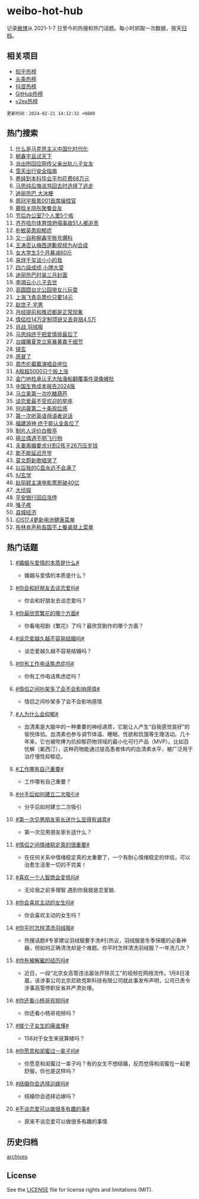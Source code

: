 # weibo-hot-hub

记录[微博](https://www.weibo.com)从 2021-1-7 日至今的热搜和热门话题。每小时抓取一次数据，按天[归档](archives)。

## 相关项目

- [知乎热榜](https://github.com/lonnyzhang423/zhihu-hot-hub)
- [头条热榜](https://github.com/lonnyzhang423/toutiao-hot-hub)
- [抖音热榜](https://github.com/lonnyzhang423/douyin-hot-hub)
- [GitHub热榜](https://github.com/lonnyzhang423/github-hot-hub)
- [v2ex热榜](https://github.com/lonnyzhang423/v2ex-hot-hub)


`更新时间：2024-02-21 14:12:32 +0800`

## 热门搜索

1. [什么是马克思主义中国化时代化](https://m.weibo.cn/search?containerid=100103type%3D1%26t%3D10%26q%3D%23%E4%BB%80%E4%B9%88%E6%98%AF%E9%A9%AC%E5%85%8B%E6%80%9D%E4%B8%BB%E4%B9%89%E4%B8%AD%E5%9B%BD%E5%8C%96%E6%97%B6%E4%BB%A3%E5%8C%96%23&stream_entry_id=51&isnewpage=1&extparam=seat%3D1%26pos%3D0%26dgr%3D0%26filter_type%3Drealtimehot%26c_type%3D51%26stream_entry_id%3D51%26cate%3D10103%26q%3D%2523%25E4%25BB%2580%25E4%25B9%2588%25E6%2598%25AF%25E9%25A9%25AC%25E5%2585%258B%25E6%2580%259D%25E4%25B8%25BB%25E4%25B9%2589%25E4%25B8%25AD%25E5%259B%25BD%25E5%258C%2596%25E6%2597%25B6%25E4%25BB%25A3%25E5%258C%2596%2523%26display_time%3D1708495951%26pre_seqid%3D170849595105600378181)
1. [柳鑫宇且试天下](https://m.weibo.cn/search?containerid=100103type%3D1%26t%3D10%26q%3D%E6%9F%B3%E9%91%AB%E5%AE%87%E4%B8%94%E8%AF%95%E5%A4%A9%E4%B8%8B&stream_entry_id=31&isnewpage=1&extparam=seat%3D1%26band_rank%3D1%26filter_type%3Drealtimehot%26c_type%3D31%26realpos%3D1%26cate%3D5001%26lcate%3D5001%26flag%3D1%26dgr%3D0%26q%3D%25E6%259F%25B3%25E9%2591%25AB%25E5%25AE%2587%25E4%25B8%2594%25E8%25AF%2595%25E5%25A4%25A9%25E4%25B8%258B%26stream_entry_id%3D31%26pos%3D0%26display_time%3D1708495951%26pre_seqid%3D170849595105600378181)
1. [派出所回应网传父亲出轨儿子女友](https://m.weibo.cn/search?containerid=100103type%3D1%26t%3D10%26q%3D%23%E6%B4%BE%E5%87%BA%E6%89%80%E5%9B%9E%E5%BA%94%E7%BD%91%E4%BC%A0%E7%88%B6%E4%BA%B2%E5%87%BA%E8%BD%A8%E5%84%BF%E5%AD%90%E5%A5%B3%E5%8F%8B%23&stream_entry_id=31&isnewpage=1&extparam=seat%3D1%26band_rank%3D2%26filter_type%3Drealtimehot%26c_type%3D31%26realpos%3D2%26cate%3D5001%26lcate%3D5001%26flag%3D1%26dgr%3D0%26q%3D%2523%25E6%25B4%25BE%25E5%2587%25BA%25E6%2589%2580%25E5%259B%259E%25E5%25BA%2594%25E7%25BD%2591%25E4%25BC%25A0%25E7%2588%25B6%25E4%25BA%25B2%25E5%2587%25BA%25E8%25BD%25A8%25E5%2584%25BF%25E5%25AD%2590%25E5%25A5%25B3%25E5%258F%258B%2523%26stream_entry_id%3D31%26pos%3D1%26display_time%3D1708495951%26pre_seqid%3D170849595105600378181)
1. [雪天出行安全指南](https://m.weibo.cn/search?containerid=100103type%3D1%26t%3D10%26q%3D%23%E9%9B%AA%E5%A4%A9%E5%87%BA%E8%A1%8C%E5%AE%89%E5%85%A8%E6%8C%87%E5%8D%97%23&stream_entry_id=31&isnewpage=1&extparam=seat%3D1%26band_rank%3D3%26filter_type%3Drealtimehot%26c_type%3D31%26realpos%3D3%26cate%3D5001%26lcate%3D5001%26flag%3D0%26dgr%3D0%26q%3D%2523%25E9%259B%25AA%25E5%25A4%25A9%25E5%2587%25BA%25E8%25A1%258C%25E5%25AE%2589%25E5%2585%25A8%25E6%258C%2587%25E5%258D%2597%2523%26stream_entry_id%3D31%26pos%3D2%26display_time%3D1708495951%26pre_seqid%3D170849595105600378181)
1. [养娃到本科毕业平均花费68万元](https://m.weibo.cn/search?containerid=100103type%3D1%26t%3D10%26q%3D%23%E5%85%BB%E5%A8%83%E5%88%B0%E6%9C%AC%E7%A7%91%E6%AF%95%E4%B8%9A%E5%B9%B3%E5%9D%87%E8%8A%B1%E8%B4%B968%E4%B8%87%E5%85%83%23&stream_entry_id=31&isnewpage=1&extparam=seat%3D1%26band_rank%3D4%26filter_type%3Drealtimehot%26c_type%3D31%26realpos%3D4%26cate%3D5001%26lcate%3D5001%26flag%3D1%26dgr%3D0%26q%3D%2523%25E5%2585%25BB%25E5%25A8%2583%25E5%2588%25B0%25E6%259C%25AC%25E7%25A7%2591%25E6%25AF%2595%25E4%25B8%259A%25E5%25B9%25B3%25E5%259D%2587%25E8%258A%25B1%25E8%25B4%25B968%25E4%25B8%2587%25E5%2585%2583%2523%26stream_entry_id%3D31%26pos%3D3%26display_time%3D1708495951%26pre_seqid%3D170849595105600378181)
1. [马思纯后悔该骂回去时选择了逃走](https://m.weibo.cn/search?containerid=100103type%3D1%26t%3D10%26q%3D%23%E9%A9%AC%E6%80%9D%E7%BA%AF%E5%90%8E%E6%82%94%E8%AF%A5%E9%AA%82%E5%9B%9E%E5%8E%BB%E6%97%B6%E9%80%89%E6%8B%A9%E4%BA%86%E9%80%83%E8%B5%B0%23&stream_entry_id=31&isnewpage=1&extparam=seat%3D1%26band_rank%3D5%26filter_type%3Drealtimehot%26c_type%3D31%26realpos%3D5%26cate%3D5001%26lcate%3D5001%26flag%3D2%26dgr%3D0%26q%3D%2523%25E9%25A9%25AC%25E6%2580%259D%25E7%25BA%25AF%25E5%2590%258E%25E6%2582%2594%25E8%25AF%25A5%25E9%25AA%2582%25E5%259B%259E%25E5%258E%25BB%25E6%2597%25B6%25E9%2580%2589%25E6%258B%25A9%25E4%25BA%2586%25E9%2580%2583%25E8%25B5%25B0%2523%26stream_entry_id%3D31%26pos%3D4%26display_time%3D1708495951%26pre_seqid%3D170849595105600378181)
1. [迪丽热巴 大冰梗](https://m.weibo.cn/search?containerid=100103type%3D1%26t%3D10%26q%3D%E8%BF%AA%E4%B8%BD%E7%83%AD%E5%B7%B4+%E5%A4%A7%E5%86%B0%E6%A2%97&stream_entry_id=31&isnewpage=1&extparam=seat%3D1%26band_rank%3D6%26filter_type%3Drealtimehot%26c_type%3D31%26realpos%3D6%26cate%3D5001%26lcate%3D5001%26flag%3D2%26dgr%3D0%26q%3D%25E8%25BF%25AA%25E4%25B8%25BD%25E7%2583%25AD%25E5%25B7%25B4%2520%25E5%25A4%25A7%25E5%2586%25B0%25E6%25A2%2597%26stream_entry_id%3D31%26pos%3D5%26display_time%3D1708495951%26pre_seqid%3D170849595105600378181)
1. [周冠宇极氪001首席操控官](https://m.weibo.cn/search?containerid=100103type%3D1%26t%3D10%26q%3D%23%E5%91%A8%E5%86%A0%E5%AE%87%E6%9E%81%E6%B0%AA001%E9%A6%96%E5%B8%AD%E6%93%8D%E6%8E%A7%E5%AE%98%23&stream_entry_id=31&isnewpage=1&extparam=seat%3D1%26band_rank%3D7%26lcate%3D5001%26filter_type%3Drealtimehot%26cate%3D5001%26q%3D%2523%25E5%2591%25A8%25E5%2586%25A0%25E5%25AE%2587%25E6%259E%2581%25E6%25B0%25AA001%25E9%25A6%2596%25E5%25B8%25AD%25E6%2593%258D%25E6%258E%25A7%25E5%25AE%2598%2523%26dgr%3D0%26pos%3D6%26adid%3D223679%26topic_ad%3D1%26stream_entry_id%3D31%26is_ad_pos%3D1%26c_type%3D31%26display_time%3D1708495951%26pre_seqid%3D170849595105600378181)
1. [鹿晗关晓彤聚餐会友](https://m.weibo.cn/search?containerid=100103type%3D1%26t%3D10%26q%3D%23%E9%B9%BF%E6%99%97%E5%85%B3%E6%99%93%E5%BD%A4%E8%81%9A%E9%A4%90%E4%BC%9A%E5%8F%8B%23&stream_entry_id=31&isnewpage=1&extparam=seat%3D1%26band_rank%3D7%26filter_type%3Drealtimehot%26c_type%3D31%26realpos%3D7%26cate%3D5001%26lcate%3D5001%26flag%3D2%26dgr%3D0%26q%3D%2523%25E9%25B9%25BF%25E6%2599%2597%25E5%2585%25B3%25E6%2599%2593%25E5%25BD%25A4%25E8%2581%259A%25E9%25A4%2590%25E4%25BC%259A%25E5%258F%258B%2523%26stream_entry_id%3D31%26pos%3D7%26display_time%3D1708495951%26pre_seqid%3D170849595105600378181)
1. [节后办公室7个人里5个咳](https://m.weibo.cn/search?containerid=100103type%3D1%26t%3D10%26q%3D%23%E8%8A%82%E5%90%8E%E5%8A%9E%E5%85%AC%E5%AE%A47%E4%B8%AA%E4%BA%BA%E9%87%8C5%E4%B8%AA%E5%92%B3%23&stream_entry_id=31&isnewpage=1&extparam=seat%3D1%26band_rank%3D8%26filter_type%3Drealtimehot%26c_type%3D31%26realpos%3D8%26cate%3D5001%26lcate%3D5001%26flag%3D1%26dgr%3D0%26q%3D%2523%25E8%258A%2582%25E5%2590%258E%25E5%258A%259E%25E5%2585%25AC%25E5%25AE%25A47%25E4%25B8%25AA%25E4%25BA%25BA%25E9%2587%258C5%25E4%25B8%25AA%25E5%2592%25B3%2523%26stream_entry_id%3D31%26pos%3D8%26display_time%3D1708495951%26pre_seqid%3D170849595105600378181)
1. [齐齐哈尔体育馆坍塌事故51人被追责](https://m.weibo.cn/search?containerid=100103type%3D1%26t%3D10%26q%3D%23%E9%BD%90%E9%BD%90%E5%93%88%E5%B0%94%E4%BD%93%E8%82%B2%E9%A6%86%E5%9D%8D%E5%A1%8C%E4%BA%8B%E6%95%8551%E4%BA%BA%E8%A2%AB%E8%BF%BD%E8%B4%A3%23&stream_entry_id=31&isnewpage=1&extparam=seat%3D1%26band_rank%3D9%26filter_type%3Drealtimehot%26c_type%3D31%26realpos%3D9%26cate%3D5001%26lcate%3D5001%26flag%3D1%26dgr%3D0%26q%3D%2523%25E9%25BD%2590%25E9%25BD%2590%25E5%2593%2588%25E5%25B0%2594%25E4%25BD%2593%25E8%2582%25B2%25E9%25A6%2586%25E5%259D%258D%25E5%25A1%258C%25E4%25BA%258B%25E6%2595%258551%25E4%25BA%25BA%25E8%25A2%25AB%25E8%25BF%25BD%25E8%25B4%25A3%2523%26stream_entry_id%3D31%26pos%3D9%26display_time%3D1708495951%26pre_seqid%3D170849595105600378181)
1. [朴敏英患抑郁症](https://m.weibo.cn/search?containerid=100103type%3D1%26t%3D10%26q%3D%23%E6%9C%B4%E6%95%8F%E8%8B%B1%E6%82%A3%E6%8A%91%E9%83%81%E7%97%87%23&stream_entry_id=31&isnewpage=1&extparam=seat%3D1%26band_rank%3D10%26filter_type%3Drealtimehot%26c_type%3D31%26realpos%3D10%26cate%3D5001%26lcate%3D5001%26flag%3D2%26dgr%3D0%26q%3D%2523%25E6%259C%25B4%25E6%2595%258F%25E8%258B%25B1%25E6%2582%25A3%25E6%258A%2591%25E9%2583%2581%25E7%2597%2587%2523%26stream_entry_id%3D31%26pos%3D10%26display_time%3D1708495951%26pre_seqid%3D170849595105600378181)
1. [又一自称柳鑫宇账号爆料](https://m.weibo.cn/search?containerid=100103type%3D1%26t%3D10%26q%3D%E5%8F%88%E4%B8%80%E8%87%AA%E7%A7%B0%E6%9F%B3%E9%91%AB%E5%AE%87%E8%B4%A6%E5%8F%B7%E7%88%86%E6%96%99&stream_entry_id=31&isnewpage=1&extparam=seat%3D1%26band_rank%3D11%26filter_type%3Drealtimehot%26c_type%3D31%26realpos%3D11%26cate%3D5001%26lcate%3D5001%26flag%3D0%26dgr%3D0%26q%3D%25E5%258F%2588%25E4%25B8%2580%25E8%2587%25AA%25E7%25A7%25B0%25E6%259F%25B3%25E9%2591%25AB%25E5%25AE%2587%25E8%25B4%25A6%25E5%258F%25B7%25E7%2588%2586%25E6%2596%2599%26stream_entry_id%3D31%26pos%3D11%26display_time%3D1708495951%26pre_seqid%3D170849595105600378181)
1. [王涛否认梅西道歉视频为AI合成](https://m.weibo.cn/search?containerid=100103type%3D1%26t%3D10%26q%3D%23%E7%8E%8B%E6%B6%9B%E5%90%A6%E8%AE%A4%E6%A2%85%E8%A5%BF%E9%81%93%E6%AD%89%E8%A7%86%E9%A2%91%E4%B8%BAAI%E5%90%88%E6%88%90%23&stream_entry_id=31&isnewpage=1&extparam=seat%3D1%26band_rank%3D12%26filter_type%3Drealtimehot%26c_type%3D31%26realpos%3D12%26cate%3D5001%26lcate%3D5001%26flag%3D1%26dgr%3D0%26q%3D%2523%25E7%258E%258B%25E6%25B6%259B%25E5%2590%25A6%25E8%25AE%25A4%25E6%25A2%2585%25E8%25A5%25BF%25E9%2581%2593%25E6%25AD%2589%25E8%25A7%2586%25E9%25A2%2591%25E4%25B8%25BAAI%25E5%2590%2588%25E6%2588%2590%2523%26stream_entry_id%3D31%26pos%3D12%26display_time%3D1708495951%26pre_seqid%3D170849595105600378181)
1. [女大学生3个月暴减60斤](https://m.weibo.cn/search?containerid=100103type%3D1%26t%3D10%26q%3D%23%E5%A5%B3%E5%A4%A7%E5%AD%A6%E7%94%9F3%E4%B8%AA%E6%9C%88%E6%9A%B4%E5%87%8F60%E6%96%A4%23&stream_entry_id=31&isnewpage=1&extparam=seat%3D1%26band_rank%3D13%26filter_type%3Drealtimehot%26c_type%3D31%26realpos%3D13%26cate%3D5001%26lcate%3D5001%26flag%3D0%26dgr%3D0%26q%3D%2523%25E5%25A5%25B3%25E5%25A4%25A7%25E5%25AD%25A6%25E7%2594%259F3%25E4%25B8%25AA%25E6%259C%2588%25E6%259A%25B4%25E5%2587%258F60%25E6%2596%25A4%2523%26stream_entry_id%3D31%26pos%3D13%26display_time%3D1708495951%26pre_seqid%3D170849595105600378181)
1. [易烊千玺谈小小的我](https://m.weibo.cn/search?containerid=100103type%3D1%26t%3D10%26q%3D%23%E6%98%93%E7%83%8A%E5%8D%83%E7%8E%BA%E8%B0%88%E5%B0%8F%E5%B0%8F%E7%9A%84%E6%88%91%23&stream_entry_id=31&isnewpage=1&extparam=seat%3D1%26band_rank%3D14%26filter_type%3Drealtimehot%26c_type%3D31%26realpos%3D14%26cate%3D5001%26lcate%3D5001%26flag%3D1%26dgr%3D0%26q%3D%2523%25E6%2598%2593%25E7%2583%258A%25E5%258D%2583%25E7%258E%25BA%25E8%25B0%2588%25E5%25B0%258F%25E5%25B0%258F%25E7%259A%2584%25E6%2588%2591%2523%26stream_entry_id%3D31%26pos%3D14%26display_time%3D1708495951%26pre_seqid%3D170849595105600378181)
1. [四六级成绩 小牌大耍](https://m.weibo.cn/search?containerid=100103type%3D1%26t%3D10%26q%3D%E5%9B%9B%E5%85%AD%E7%BA%A7%E6%88%90%E7%BB%A9+%E5%B0%8F%E7%89%8C%E5%A4%A7%E8%80%8D&stream_entry_id=31&isnewpage=1&extparam=seat%3D1%26band_rank%3D15%26filter_type%3Drealtimehot%26c_type%3D31%26realpos%3D15%26cate%3D5001%26lcate%3D5001%26flag%3D0%26dgr%3D0%26q%3D%25E5%259B%259B%25E5%2585%25AD%25E7%25BA%25A7%25E6%2588%2590%25E7%25BB%25A9%2520%25E5%25B0%258F%25E7%2589%258C%25E5%25A4%25A7%25E8%2580%258D%26stream_entry_id%3D31%26pos%3D15%26display_time%3D1708495951%26pre_seqid%3D170849595105600378181)
1. [迪丽热巴时装三月封面](https://m.weibo.cn/search?containerid=100103type%3D1%26t%3D10%26q%3D%23%E8%BF%AA%E4%B8%BD%E7%83%AD%E5%B7%B4%E6%97%B6%E8%A3%85%E4%B8%89%E6%9C%88%E5%B0%81%E9%9D%A2%23&stream_entry_id=31&isnewpage=1&extparam=seat%3D1%26band_rank%3D16%26filter_type%3Drealtimehot%26c_type%3D31%26realpos%3D16%26cate%3D5001%26lcate%3D5001%26flag%3D1%26dgr%3D0%26q%3D%2523%25E8%25BF%25AA%25E4%25B8%25BD%25E7%2583%25AD%25E5%25B7%25B4%25E6%2597%25B6%25E8%25A3%2585%25E4%25B8%2589%25E6%259C%2588%25E5%25B0%2581%25E9%259D%25A2%2523%26stream_entry_id%3D31%26pos%3D16%26display_time%3D1708495951%26pre_seqid%3D170849595105600378181)
1. [李翊云小儿子去世](https://m.weibo.cn/search?containerid=100103type%3D1%26t%3D10%26q%3D%23%E6%9D%8E%E7%BF%8A%E4%BA%91%E5%B0%8F%E5%84%BF%E5%AD%90%E5%8E%BB%E4%B8%96%23&stream_entry_id=31&isnewpage=1&extparam=seat%3D1%26band_rank%3D17%26filter_type%3Drealtimehot%26c_type%3D31%26realpos%3D17%26cate%3D5001%26lcate%3D5001%26flag%3D0%26dgr%3D0%26q%3D%2523%25E6%259D%258E%25E7%25BF%258A%25E4%25BA%2591%25E5%25B0%258F%25E5%2584%25BF%25E5%25AD%2590%25E5%258E%25BB%25E4%25B8%2596%2523%26stream_entry_id%3D31%26pos%3D17%26display_time%3D1708495951%26pre_seqid%3D170849595105600378181)
1. [高圆圆台北公园带女儿玩耍](https://m.weibo.cn/search?containerid=100103type%3D1%26t%3D10%26q%3D%23%E9%AB%98%E5%9C%86%E5%9C%86%E5%8F%B0%E5%8C%97%E5%85%AC%E5%9B%AD%E5%B8%A6%E5%A5%B3%E5%84%BF%E7%8E%A9%E8%80%8D%23&stream_entry_id=31&isnewpage=1&extparam=seat%3D1%26band_rank%3D18%26filter_type%3Drealtimehot%26c_type%3D31%26realpos%3D18%26cate%3D5001%26lcate%3D5001%26flag%3D1%26dgr%3D0%26q%3D%2523%25E9%25AB%2598%25E5%259C%2586%25E5%259C%2586%25E5%258F%25B0%25E5%258C%2597%25E5%2585%25AC%25E5%259B%25AD%25E5%25B8%25A6%25E5%25A5%25B3%25E5%2584%25BF%25E7%258E%25A9%25E8%2580%258D%2523%26stream_entry_id%3D31%26pos%3D18%26display_time%3D1708495951%26pre_seqid%3D170849595105600378181)
1. [上海飞青岛票价只要14元](https://m.weibo.cn/search?containerid=100103type%3D1%26t%3D10%26q%3D%23%E4%B8%8A%E6%B5%B7%E9%A3%9E%E9%9D%92%E5%B2%9B%E7%A5%A8%E4%BB%B7%E5%8F%AA%E8%A6%8114%E5%85%83%23&stream_entry_id=31&isnewpage=1&extparam=seat%3D1%26band_rank%3D19%26filter_type%3Drealtimehot%26c_type%3D31%26realpos%3D19%26cate%3D5001%26lcate%3D5001%26flag%3D0%26dgr%3D0%26q%3D%2523%25E4%25B8%258A%25E6%25B5%25B7%25E9%25A3%259E%25E9%259D%2592%25E5%25B2%259B%25E7%25A5%25A8%25E4%25BB%25B7%25E5%258F%25AA%25E8%25A6%258114%25E5%2585%2583%2523%26stream_entry_id%3D31%26pos%3D19%26display_time%3D1708495951%26pre_seqid%3D170849595105600378181)
1. [赵世子 宅男](https://m.weibo.cn/search?containerid=100103type%3D1%26t%3D10%26q%3D%E8%B5%B5%E4%B8%96%E5%AD%90+%E5%AE%85%E7%94%B7&stream_entry_id=31&isnewpage=1&extparam=seat%3D1%26band_rank%3D20%26filter_type%3Drealtimehot%26c_type%3D31%26realpos%3D20%26cate%3D5001%26lcate%3D5001%26flag%3D0%26dgr%3D0%26q%3D%25E8%25B5%25B5%25E4%25B8%2596%25E5%25AD%2590%2520%25E5%25AE%2585%25E7%2594%25B7%26stream_entry_id%3D31%26pos%3D20%26display_time%3D1708495951%26pre_seqid%3D170849595105600378181)
1. [月经提前和推迟都是正常现象](https://m.weibo.cn/search?containerid=100103type%3D1%26t%3D10%26q%3D%23%E6%9C%88%E7%BB%8F%E6%8F%90%E5%89%8D%E5%92%8C%E6%8E%A8%E8%BF%9F%E9%83%BD%E6%98%AF%E6%AD%A3%E5%B8%B8%E7%8E%B0%E8%B1%A1%23&stream_entry_id=31&isnewpage=1&extparam=seat%3D1%26band_rank%3D21%26filter_type%3Drealtimehot%26c_type%3D31%26realpos%3D21%26cate%3D5001%26lcate%3D5001%26flag%3D2%26dgr%3D0%26q%3D%2523%25E6%259C%2588%25E7%25BB%258F%25E6%258F%2590%25E5%2589%258D%25E5%2592%258C%25E6%258E%25A8%25E8%25BF%259F%25E9%2583%25BD%25E6%2598%25AF%25E6%25AD%25A3%25E5%25B8%25B8%25E7%258E%25B0%25E8%25B1%25A1%2523%26stream_entry_id%3D31%26pos%3D21%26display_time%3D1708495951%26pre_seqid%3D170849595105600378181)
1. [情侣捡14万定制项链又丢弃赔4.5万](https://m.weibo.cn/search?containerid=100103type%3D1%26t%3D10%26q%3D%23%E6%83%85%E4%BE%A3%E6%8D%A114%E4%B8%87%E5%AE%9A%E5%88%B6%E9%A1%B9%E9%93%BE%E5%8F%88%E4%B8%A2%E5%BC%83%E8%B5%944.5%E4%B8%87%23&stream_entry_id=31&isnewpage=1&extparam=seat%3D1%26band_rank%3D22%26filter_type%3Drealtimehot%26c_type%3D31%26realpos%3D22%26cate%3D5001%26lcate%3D5001%26flag%3D1%26dgr%3D0%26q%3D%2523%25E6%2583%2585%25E4%25BE%25A3%25E6%258D%25A114%25E4%25B8%2587%25E5%25AE%259A%25E5%2588%25B6%25E9%25A1%25B9%25E9%2593%25BE%25E5%258F%2588%25E4%25B8%25A2%25E5%25BC%2583%25E8%25B5%25944.5%25E4%25B8%2587%2523%26stream_entry_id%3D31%26pos%3D22%26display_time%3D1708495951%26pre_seqid%3D170849595105600378181)
1. [肖战 羽绒服](https://m.weibo.cn/search?containerid=100103type%3D1%26t%3D10%26q%3D%E8%82%96%E6%88%98+%E7%BE%BD%E7%BB%92%E6%9C%8D&stream_entry_id=31&isnewpage=1&extparam=seat%3D1%26band_rank%3D23%26filter_type%3Drealtimehot%26c_type%3D31%26realpos%3D23%26cate%3D5001%26lcate%3D5001%26flag%3D2%26dgr%3D0%26q%3D%25E8%2582%2596%25E6%2588%2598%2520%25E7%25BE%25BD%25E7%25BB%2592%25E6%259C%258D%26stream_entry_id%3D31%26pos%3D23%26display_time%3D1708495951%26pre_seqid%3D170849595105600378181)
1. [马思纯终于把爱情排最后了](https://m.weibo.cn/search?containerid=100103type%3D1%26t%3D10%26q%3D%23%E9%A9%AC%E6%80%9D%E7%BA%AF%E7%BB%88%E4%BA%8E%E6%8A%8A%E7%88%B1%E6%83%85%E6%8E%92%E6%9C%80%E5%90%8E%E4%BA%86%23&stream_entry_id=31&isnewpage=1&extparam=seat%3D1%26band_rank%3D24%26filter_type%3Drealtimehot%26c_type%3D31%26realpos%3D24%26cate%3D5001%26lcate%3D5001%26flag%3D1%26dgr%3D0%26q%3D%2523%25E9%25A9%25AC%25E6%2580%259D%25E7%25BA%25AF%25E7%25BB%2588%25E4%25BA%258E%25E6%258A%258A%25E7%2588%25B1%25E6%2583%2585%25E6%258E%2592%25E6%259C%2580%25E5%2590%258E%25E4%25BA%2586%2523%26stream_entry_id%3D31%26pos%3D24%26display_time%3D1708495951%26pre_seqid%3D170849595105600378181)
1. [台媒曝夏克立家暴黄嘉千细节](https://m.weibo.cn/search?containerid=100103type%3D1%26t%3D10%26q%3D%23%E5%8F%B0%E5%AA%92%E6%9B%9D%E5%A4%8F%E5%85%8B%E7%AB%8B%E5%AE%B6%E6%9A%B4%E9%BB%84%E5%98%89%E5%8D%83%E7%BB%86%E8%8A%82%23&stream_entry_id=31&isnewpage=1&extparam=seat%3D1%26band_rank%3D25%26filter_type%3Drealtimehot%26c_type%3D31%26realpos%3D25%26cate%3D5001%26lcate%3D5001%26flag%3D2%26dgr%3D0%26q%3D%2523%25E5%258F%25B0%25E5%25AA%2592%25E6%259B%259D%25E5%25A4%258F%25E5%2585%258B%25E7%25AB%258B%25E5%25AE%25B6%25E6%259A%25B4%25E9%25BB%2584%25E5%2598%2589%25E5%258D%2583%25E7%25BB%2586%25E8%258A%2582%2523%26stream_entry_id%3D31%26pos%3D25%26display_time%3D1708495951%26pre_seqid%3D170849595105600378181)
1. [镜玄](https://m.weibo.cn/search?containerid=100103type%3D1%26t%3D10%26q%3D%E9%95%9C%E7%8E%84&stream_entry_id=31&isnewpage=1&extparam=seat%3D1%26band_rank%3D26%26filter_type%3Drealtimehot%26c_type%3D31%26realpos%3D26%26cate%3D5001%26lcate%3D5001%26flag%3D1%26dgr%3D0%26q%3D%25E9%2595%259C%25E7%258E%2584%26stream_entry_id%3D31%26pos%3D26%26display_time%3D1708495951%26pre_seqid%3D170849595105600378181)
1. [感冒了](https://m.weibo.cn/search?containerid=100103type%3D1%26t%3D10%26q%3D%E6%84%9F%E5%86%92%E4%BA%86&stream_entry_id=31&isnewpage=1&extparam=seat%3D1%26band_rank%3D27%26filter_type%3Drealtimehot%26c_type%3D31%26realpos%3D27%26cate%3D5001%26lcate%3D5001%26flag%3D0%26dgr%3D0%26q%3D%25E6%2584%259F%25E5%2586%2592%25E4%25BA%2586%26stream_entry_id%3D31%26pos%3D27%26display_time%3D1708495951%26pre_seqid%3D170849595105600378181)
1. [周杰伦霉霉演唱会座位](https://m.weibo.cn/search?containerid=100103type%3D1%26t%3D10%26q%3D%E5%91%A8%E6%9D%B0%E4%BC%A6%E9%9C%89%E9%9C%89%E6%BC%94%E5%94%B1%E4%BC%9A%E5%BA%A7%E4%BD%8D&stream_entry_id=31&isnewpage=1&extparam=seat%3D1%26band_rank%3D28%26filter_type%3Drealtimehot%26c_type%3D31%26realpos%3D28%26cate%3D5001%26lcate%3D5001%26flag%3D0%26dgr%3D0%26q%3D%25E5%2591%25A8%25E6%259D%25B0%25E4%25BC%25A6%25E9%259C%2589%25E9%259C%2589%25E6%25BC%2594%25E5%2594%25B1%25E4%25BC%259A%25E5%25BA%25A7%25E4%25BD%258D%26stream_entry_id%3D31%26pos%3D28%26display_time%3D1708495951%26pre_seqid%3D170849595105600378181)
1. [A股超5000只个股上涨](https://m.weibo.cn/search?containerid=100103type%3D1%26t%3D10%26q%3D%23A%E8%82%A1%E8%B6%855000%E5%8F%AA%E4%B8%AA%E8%82%A1%E4%B8%8A%E6%B6%A8%23&stream_entry_id=31&isnewpage=1&extparam=seat%3D1%26band_rank%3D29%26filter_type%3Drealtimehot%26c_type%3D31%26realpos%3D29%26cate%3D5001%26lcate%3D5001%26flag%3D0%26dgr%3D0%26q%3D%2523A%25E8%2582%25A1%25E8%25B6%25855000%25E5%258F%25AA%25E4%25B8%25AA%25E8%2582%25A1%25E4%25B8%258A%25E6%25B6%25A8%2523%26stream_entry_id%3D31%26pos%3D29%26display_time%3D1708495951%26pre_seqid%3D170849595105600378181)
1. [金门地检承认无大陆渔船翻覆事件录像被批](https://m.weibo.cn/search?containerid=100103type%3D1%26t%3D10%26q%3D%23%E9%87%91%E9%97%A8%E5%9C%B0%E6%A3%80%E6%89%BF%E8%AE%A4%E6%97%A0%E5%A4%A7%E9%99%86%E6%B8%94%E8%88%B9%E7%BF%BB%E8%A6%86%E4%BA%8B%E4%BB%B6%E5%BD%95%E5%83%8F%E8%A2%AB%E6%89%B9%23&stream_entry_id=31&isnewpage=1&extparam=seat%3D1%26band_rank%3D30%26filter_type%3Drealtimehot%26c_type%3D31%26realpos%3D30%26cate%3D5001%26lcate%3D5001%26flag%3D1%26dgr%3D0%26q%3D%2523%25E9%2587%2591%25E9%2597%25A8%25E5%259C%25B0%25E6%25A3%2580%25E6%2589%25BF%25E8%25AE%25A4%25E6%2597%25A0%25E5%25A4%25A7%25E9%2599%2586%25E6%25B8%2594%25E8%2588%25B9%25E7%25BF%25BB%25E8%25A6%2586%25E4%25BA%258B%25E4%25BB%25B6%25E5%25BD%2595%25E5%2583%258F%25E8%25A2%25AB%25E6%2589%25B9%2523%26stream_entry_id%3D31%26pos%3D30%26display_time%3D1708495951%26pre_seqid%3D170849595105600378181)
1. [中国生育成本报告2024版](https://m.weibo.cn/search?containerid=100103type%3D1%26t%3D10%26q%3D%23%E4%B8%AD%E5%9B%BD%E7%94%9F%E8%82%B2%E6%88%90%E6%9C%AC%E6%8A%A5%E5%91%8A2024%E7%89%88%23&stream_entry_id=31&isnewpage=1&extparam=seat%3D1%26band_rank%3D31%26filter_type%3Drealtimehot%26c_type%3D31%26realpos%3D31%26cate%3D5001%26lcate%3D5001%26flag%3D0%26dgr%3D0%26q%3D%2523%25E4%25B8%25AD%25E5%259B%25BD%25E7%2594%259F%25E8%2582%25B2%25E6%2588%2590%25E6%259C%25AC%25E6%258A%25A5%25E5%2591%258A2024%25E7%2589%2588%2523%26stream_entry_id%3D31%26pos%3D31%26display_time%3D1708495951%26pre_seqid%3D170849595105600378181)
1. [马立奥第一次吃糖葫芦](https://m.weibo.cn/search?containerid=100103type%3D1%26t%3D10%26q%3D%23%E9%A9%AC%E7%AB%8B%E5%A5%A5%E7%AC%AC%E4%B8%80%E6%AC%A1%E5%90%83%E7%B3%96%E8%91%AB%E8%8A%A6%23&stream_entry_id=31&isnewpage=1&extparam=seat%3D1%26band_rank%3D32%26filter_type%3Drealtimehot%26c_type%3D31%26realpos%3D32%26cate%3D5001%26lcate%3D5001%26flag%3D1%26dgr%3D0%26q%3D%2523%25E9%25A9%25AC%25E7%25AB%258B%25E5%25A5%25A5%25E7%25AC%25AC%25E4%25B8%2580%25E6%25AC%25A1%25E5%2590%2583%25E7%25B3%2596%25E8%2591%25AB%25E8%258A%25A6%2523%26stream_entry_id%3D31%26pos%3D32%26display_time%3D1708495951%26pre_seqid%3D170849595105600378181)
1. [谈恋爱最不受欢迎的星座](https://m.weibo.cn/search?containerid=100103type%3D1%26t%3D10%26q%3D%E8%B0%88%E6%81%8B%E7%88%B1%E6%9C%80%E4%B8%8D%E5%8F%97%E6%AC%A2%E8%BF%8E%E7%9A%84%E6%98%9F%E5%BA%A7&stream_entry_id=31&isnewpage=1&extparam=seat%3D1%26band_rank%3D33%26filter_type%3Drealtimehot%26c_type%3D31%26realpos%3D33%26cate%3D5001%26lcate%3D5001%26flag%3D0%26dgr%3D0%26q%3D%25E8%25B0%2588%25E6%2581%258B%25E7%2588%25B1%25E6%259C%2580%25E4%25B8%258D%25E5%258F%2597%25E6%25AC%25A2%25E8%25BF%258E%25E7%259A%2584%25E6%2598%259F%25E5%25BA%25A7%26stream_entry_id%3D31%26pos%3D33%26display_time%3D1708495951%26pre_seqid%3D170849595105600378181)
1. [何运晨第二十条观后感](https://m.weibo.cn/search?containerid=100103type%3D1%26t%3D10%26q%3D%E4%BD%95%E8%BF%90%E6%99%A8%E7%AC%AC%E4%BA%8C%E5%8D%81%E6%9D%A1%E8%A7%82%E5%90%8E%E6%84%9F&stream_entry_id=31&isnewpage=1&extparam=seat%3D1%26band_rank%3D34%26filter_type%3Drealtimehot%26c_type%3D31%26realpos%3D34%26cate%3D5001%26lcate%3D5001%26flag%3D0%26dgr%3D0%26q%3D%25E4%25BD%2595%25E8%25BF%2590%25E6%2599%25A8%25E7%25AC%25AC%25E4%25BA%258C%25E5%258D%2581%25E6%259D%25A1%25E8%25A7%2582%25E5%2590%258E%25E6%2584%259F%26stream_entry_id%3D31%26pos%3D34%26display_time%3D1708495951%26pre_seqid%3D170849595105600378181)
1. [第一次听英语母语者说话](https://m.weibo.cn/search?containerid=100103type%3D1%26t%3D10%26q%3D%E7%AC%AC%E4%B8%80%E6%AC%A1%E5%90%AC%E8%8B%B1%E8%AF%AD%E6%AF%8D%E8%AF%AD%E8%80%85%E8%AF%B4%E8%AF%9D&stream_entry_id=31&isnewpage=1&extparam=seat%3D1%26band_rank%3D35%26filter_type%3Drealtimehot%26c_type%3D31%26realpos%3D35%26cate%3D5001%26lcate%3D5001%26flag%3D0%26dgr%3D0%26q%3D%25E7%25AC%25AC%25E4%25B8%2580%25E6%25AC%25A1%25E5%2590%25AC%25E8%258B%25B1%25E8%25AF%25AD%25E6%25AF%258D%25E8%25AF%25AD%25E8%2580%2585%25E8%25AF%25B4%25E8%25AF%259D%26stream_entry_id%3D31%26pos%3D35%26display_time%3D1708495951%26pre_seqid%3D170849595105600378181)
1. [福建游神 终于能认全各位了](https://m.weibo.cn/search?containerid=100103type%3D1%26t%3D10%26q%3D%E7%A6%8F%E5%BB%BA%E6%B8%B8%E7%A5%9E+%E7%BB%88%E4%BA%8E%E8%83%BD%E8%AE%A4%E5%85%A8%E5%90%84%E4%BD%8D%E4%BA%86&stream_entry_id=31&isnewpage=1&extparam=seat%3D1%26band_rank%3D36%26filter_type%3Drealtimehot%26c_type%3D31%26realpos%3D36%26cate%3D5001%26lcate%3D5001%26flag%3D1%26dgr%3D0%26q%3D%25E7%25A6%258F%25E5%25BB%25BA%25E6%25B8%25B8%25E7%25A5%259E%2520%25E7%25BB%2588%25E4%25BA%258E%25E8%2583%25BD%25E8%25AE%25A4%25E5%2585%25A8%25E5%2590%2584%25E4%25BD%258D%25E4%25BA%2586%26stream_entry_id%3D31%26pos%3D36%26display_time%3D1708495951%26pre_seqid%3D170849595105600378181)
1. [制片人评价白敬亭](https://m.weibo.cn/search?containerid=100103type%3D1%26t%3D10%26q%3D%23%E5%88%B6%E7%89%87%E4%BA%BA%E8%AF%84%E4%BB%B7%E7%99%BD%E6%95%AC%E4%BA%AD%23&stream_entry_id=31&isnewpage=1&extparam=seat%3D1%26band_rank%3D37%26filter_type%3Drealtimehot%26c_type%3D31%26realpos%3D37%26cate%3D5001%26lcate%3D5001%26flag%3D0%26dgr%3D0%26q%3D%2523%25E5%2588%25B6%25E7%2589%2587%25E4%25BA%25BA%25E8%25AF%2584%25E4%25BB%25B7%25E7%2599%25BD%25E6%2595%25AC%25E4%25BA%25AD%2523%26stream_entry_id%3D31%26pos%3D37%26display_time%3D1708495951%26pre_seqid%3D170849595105600378181)
1. [萌兰偶遇不明飞行物](https://m.weibo.cn/search?containerid=100103type%3D1%26t%3D10%26q%3D%23%E8%90%8C%E5%85%B0%E5%81%B6%E9%81%87%E4%B8%8D%E6%98%8E%E9%A3%9E%E8%A1%8C%E7%89%A9%23&stream_entry_id=31&isnewpage=1&extparam=seat%3D1%26band_rank%3D38%26filter_type%3Drealtimehot%26c_type%3D31%26realpos%3D38%26cate%3D5001%26lcate%3D5001%26flag%3D1%26dgr%3D0%26q%3D%2523%25E8%2590%258C%25E5%2585%25B0%25E5%2581%25B6%25E9%2581%2587%25E4%25B8%258D%25E6%2598%258E%25E9%25A3%259E%25E8%25A1%258C%25E7%2589%25A9%2523%26stream_entry_id%3D31%26pos%3D38%26display_time%3D1708495951%26pre_seqid%3D170849595105600378181)
1. [夫妻离婚要求分割2孩子26万压岁钱](https://m.weibo.cn/search?containerid=100103type%3D1%26t%3D10%26q%3D%23%E5%A4%AB%E5%A6%BB%E7%A6%BB%E5%A9%9A%E8%A6%81%E6%B1%82%E5%88%86%E5%89%B22%E5%AD%A9%E5%AD%9026%E4%B8%87%E5%8E%8B%E5%B2%81%E9%92%B1%23&stream_entry_id=31&isnewpage=1&extparam=seat%3D1%26band_rank%3D39%26filter_type%3Drealtimehot%26c_type%3D31%26realpos%3D39%26cate%3D5001%26lcate%3D5001%26flag%3D0%26dgr%3D0%26q%3D%2523%25E5%25A4%25AB%25E5%25A6%25BB%25E7%25A6%25BB%25E5%25A9%259A%25E8%25A6%2581%25E6%25B1%2582%25E5%2588%2586%25E5%2589%25B22%25E5%25AD%25A9%25E5%25AD%259026%25E4%25B8%2587%25E5%258E%258B%25E5%25B2%2581%25E9%2592%25B1%2523%26stream_entry_id%3D31%26pos%3D39%26display_time%3D1708495951%26pre_seqid%3D170849595105600378181)
1. [能不能延迟开学](https://m.weibo.cn/search?containerid=100103type%3D1%26t%3D10%26q%3D%E8%83%BD%E4%B8%8D%E8%83%BD%E5%BB%B6%E8%BF%9F%E5%BC%80%E5%AD%A6&stream_entry_id=31&isnewpage=1&extparam=seat%3D1%26band_rank%3D40%26filter_type%3Drealtimehot%26c_type%3D31%26realpos%3D40%26cate%3D5001%26lcate%3D5001%26flag%3D1%26dgr%3D0%26q%3D%25E8%2583%25BD%25E4%25B8%258D%25E8%2583%25BD%25E5%25BB%25B6%25E8%25BF%259F%25E5%25BC%2580%25E5%25AD%25A6%26stream_entry_id%3D31%26pos%3D40%26display_time%3D1708495951%26pre_seqid%3D170849595105600378181)
1. [莫文蔚新歌唱哭了](https://m.weibo.cn/search?containerid=100103type%3D1%26t%3D10%26q%3D%23%E8%8E%AB%E6%96%87%E8%94%9A%E6%96%B0%E6%AD%8C%E5%94%B1%E5%93%AD%E4%BA%86%23&stream_entry_id=31&isnewpage=1&extparam=seat%3D1%26band_rank%3D41%26filter_type%3Drealtimehot%26c_type%3D31%26realpos%3D41%26cate%3D5001%26lcate%3D5001%26flag%3D1%26dgr%3D0%26q%3D%2523%25E8%258E%25AB%25E6%2596%2587%25E8%2594%259A%25E6%2596%25B0%25E6%25AD%258C%25E5%2594%25B1%25E5%2593%25AD%25E4%25BA%2586%2523%26stream_entry_id%3D31%26pos%3D41%26display_time%3D1708495951%26pre_seqid%3D170849595105600378181)
1. [以后我的C盘永远不会满了](https://m.weibo.cn/search?containerid=100103type%3D1%26t%3D10%26q%3D%E4%BB%A5%E5%90%8E%E6%88%91%E7%9A%84C%E7%9B%98%E6%B0%B8%E8%BF%9C%E4%B8%8D%E4%BC%9A%E6%BB%A1%E4%BA%86&stream_entry_id=31&isnewpage=1&extparam=seat%3D1%26band_rank%3D42%26filter_type%3Drealtimehot%26c_type%3D31%26realpos%3D42%26cate%3D5001%26lcate%3D5001%26flag%3D0%26dgr%3D0%26q%3D%25E4%25BB%25A5%25E5%2590%258E%25E6%2588%2591%25E7%259A%2584C%25E7%259B%2598%25E6%25B0%25B8%25E8%25BF%259C%25E4%25B8%258D%25E4%25BC%259A%25E6%25BB%25A1%25E4%25BA%2586%26stream_entry_id%3D31%26pos%3D42%26display_time%3D1708495951%26pre_seqid%3D170849595105600378181)
1. [IU玄学](https://m.weibo.cn/search?containerid=100103type%3D1%26t%3D10%26q%3DIU%E7%8E%84%E5%AD%A6&stream_entry_id=31&isnewpage=1&extparam=seat%3D1%26band_rank%3D43%26filter_type%3Drealtimehot%26c_type%3D31%26realpos%3D43%26cate%3D5001%26lcate%3D5001%26flag%3D0%26dgr%3D0%26q%3DIU%25E7%258E%2584%25E5%25AD%25A6%26stream_entry_id%3D31%26pos%3D43%26display_time%3D1708495951%26pre_seqid%3D170849595105600378181)
1. [赵丽颖主演电影票房破40亿](https://m.weibo.cn/search?containerid=100103type%3D1%26t%3D10%26q%3D%23%E8%B5%B5%E4%B8%BD%E9%A2%96%E4%B8%BB%E6%BC%94%E7%94%B5%E5%BD%B1%E7%A5%A8%E6%88%BF%E7%A0%B440%E4%BA%BF%23&stream_entry_id=31&isnewpage=1&extparam=seat%3D1%26band_rank%3D44%26filter_type%3Drealtimehot%26c_type%3D31%26realpos%3D44%26cate%3D5001%26lcate%3D5001%26flag%3D1%26dgr%3D0%26q%3D%2523%25E8%25B5%25B5%25E4%25B8%25BD%25E9%25A2%2596%25E4%25B8%25BB%25E6%25BC%2594%25E7%2594%25B5%25E5%25BD%25B1%25E7%25A5%25A8%25E6%2588%25BF%25E7%25A0%25B440%25E4%25BA%25BF%2523%26stream_entry_id%3D31%26pos%3D44%26display_time%3D1708495951%26pre_seqid%3D170849595105600378181)
1. [大侦探](https://m.weibo.cn/search?containerid=100103type%3D1%26t%3D10%26q%3D%E5%A4%A7%E4%BE%A6%E6%8E%A2&stream_entry_id=31&isnewpage=1&extparam=seat%3D1%26band_rank%3D45%26filter_type%3Drealtimehot%26c_type%3D31%26realpos%3D45%26cate%3D5001%26lcate%3D5001%26flag%3D1%26dgr%3D0%26q%3D%25E5%25A4%25A7%25E4%25BE%25A6%25E6%258E%25A2%26stream_entry_id%3D31%26pos%3D45%26display_time%3D1708495951%26pre_seqid%3D170849595105600378181)
1. [平安银行回应涨停](https://m.weibo.cn/search?containerid=100103type%3D1%26t%3D10%26q%3D%23%E5%B9%B3%E5%AE%89%E9%93%B6%E8%A1%8C%E5%9B%9E%E5%BA%94%E6%B6%A8%E5%81%9C%23&stream_entry_id=31&isnewpage=1&extparam=seat%3D1%26band_rank%3D46%26filter_type%3Drealtimehot%26c_type%3D31%26realpos%3D46%26cate%3D5001%26lcate%3D5001%26flag%3D1%26dgr%3D0%26q%3D%2523%25E5%25B9%25B3%25E5%25AE%2589%25E9%2593%25B6%25E8%25A1%258C%25E5%259B%259E%25E5%25BA%2594%25E6%25B6%25A8%25E5%2581%259C%2523%26stream_entry_id%3D31%26pos%3D46%26display_time%3D1708495951%26pre_seqid%3D170849595105600378181)
1. [嗓子疼](https://m.weibo.cn/search?containerid=100103type%3D1%26t%3D10%26q%3D%E5%97%93%E5%AD%90%E7%96%BC&stream_entry_id=31&isnewpage=1&extparam=seat%3D1%26band_rank%3D47%26filter_type%3Drealtimehot%26c_type%3D31%26realpos%3D47%26cate%3D5001%26lcate%3D5001%26flag%3D0%26dgr%3D0%26q%3D%25E5%2597%2593%25E5%25AD%2590%25E7%2596%25BC%26stream_entry_id%3D31%26pos%3D47%26display_time%3D1708495951%26pre_seqid%3D170849595105600378181)
1. [县城经济](https://m.weibo.cn/search?containerid=100103type%3D1%26t%3D10%26q%3D%E5%8E%BF%E5%9F%8E%E7%BB%8F%E6%B5%8E&stream_entry_id=31&isnewpage=1&extparam=seat%3D1%26band_rank%3D48%26filter_type%3Drealtimehot%26c_type%3D31%26realpos%3D48%26cate%3D5001%26lcate%3D5001%26flag%3D0%26dgr%3D0%26q%3D%25E5%258E%25BF%25E5%259F%258E%25E7%25BB%258F%25E6%25B5%258E%26stream_entry_id%3D31%26pos%3D48%26display_time%3D1708495951%26pre_seqid%3D170849595105600378181)
1. [iOS17.4更新电池健康菜单](https://m.weibo.cn/search?containerid=100103type%3D1%26t%3D10%26q%3D%23iOS17.4%E6%9B%B4%E6%96%B0%E7%94%B5%E6%B1%A0%E5%81%A5%E5%BA%B7%E8%8F%9C%E5%8D%95%23&stream_entry_id=31&isnewpage=1&extparam=seat%3D1%26band_rank%3D49%26filter_type%3Drealtimehot%26c_type%3D31%26realpos%3D49%26cate%3D5001%26lcate%3D5001%26flag%3D0%26dgr%3D0%26q%3D%2523iOS17.4%25E6%259B%25B4%25E6%2596%25B0%25E7%2594%25B5%25E6%25B1%25A0%25E5%2581%25A5%25E5%25BA%25B7%25E8%258F%259C%25E5%258D%2595%2523%26stream_entry_id%3D31%26pos%3D49%26display_time%3D1708495951%26pre_seqid%3D170849595105600378181)
1. [布林肯声称各国不上餐桌就上菜单](https://m.weibo.cn/search?containerid=100103type%3D1%26t%3D10%26q%3D%23%E5%B8%83%E6%9E%97%E8%82%AF%E5%A3%B0%E7%A7%B0%E5%90%84%E5%9B%BD%E4%B8%8D%E4%B8%8A%E9%A4%90%E6%A1%8C%E5%B0%B1%E4%B8%8A%E8%8F%9C%E5%8D%95%23&stream_entry_id=31&isnewpage=1&extparam=seat%3D1%26band_rank%3D50%26filter_type%3Drealtimehot%26c_type%3D31%26realpos%3D50%26cate%3D5001%26lcate%3D5001%26flag%3D1%26dgr%3D0%26q%3D%2523%25E5%25B8%2583%25E6%259E%2597%25E8%2582%25AF%25E5%25A3%25B0%25E7%25A7%25B0%25E5%2590%2584%25E5%259B%25BD%25E4%25B8%258D%25E4%25B8%258A%25E9%25A4%2590%25E6%25A1%258C%25E5%25B0%25B1%25E4%25B8%258A%25E8%258F%259C%25E5%258D%2595%2523%26stream_entry_id%3D31%26pos%3D50%26display_time%3D1708495951%26pre_seqid%3D170849595105600378181)

## 热门话题

1. [#婚姻与爱情的本质是什么#](https://m.weibo.cn/search?containerid=231522type%3D1%26t%3D10%26q%3D%23%E5%A9%9A%E5%A7%BB%E4%B8%8E%E7%88%B1%E6%83%85%E7%9A%84%E6%9C%AC%E8%B4%A8%E6%98%AF%E4%BB%80%E4%B9%88%23&stream_entry_id=128&isnewpage=1&extparam=seat%3D1%26pos%3D1-0-0%26dgr%3D0%26c_type%3D128%26unitid%3D1704881162756%26cate%3D5004%26lcate%3D5004%26display_time%3D1708495951%26pre_seqid%3D17084959519330735303)
    - 婚姻与爱情的本质是什么？

1. [#你会和好朋友去谈恋爱吗#](https://m.weibo.cn/search?containerid=231522type%3D1%26t%3D10%26q%3D%23%E4%BD%A0%E4%BC%9A%E5%92%8C%E5%A5%BD%E6%9C%8B%E5%8F%8B%E5%8E%BB%E8%B0%88%E6%81%8B%E7%88%B1%E5%90%97%23&stream_entry_id=128&isnewpage=1&extparam=seat%3D1%26pos%3D1-0-1%26dgr%3D0%26c_type%3D128%26unitid%3D1704849959446%26cate%3D5004%26lcate%3D5004%26display_time%3D1708495951%26pre_seqid%3D17084959519330735303)
    - 你会和好朋友去谈恋爱吗？

1. [#你最欣赏繁花的哪个方面#](https://m.weibo.cn/search?containerid=231522type%3D1%26t%3D10%26q%3D%23%E4%BD%A0%E6%9C%80%E6%AC%A3%E8%B5%8F%E7%B9%81%E8%8A%B1%E7%9A%84%E5%93%AA%E4%B8%AA%E6%96%B9%E9%9D%A2%23&stream_entry_id=128&isnewpage=1&extparam=seat%3D1%26pos%3D1-0-2%26dgr%3D0%26c_type%3D128%26unitid%3D1704872158127%26cate%3D5004%26lcate%3D5004%26display_time%3D1708495951%26pre_seqid%3D17084959519330735303)
    - 你看电视剧《繁花》了吗？最欣赏剧作的哪个方面？

1. [#谈恋爱越久越不容易结婚吗#](https://m.weibo.cn/search?containerid=231522type%3D1%26t%3D10%26q%3D%23%E8%B0%88%E6%81%8B%E7%88%B1%E8%B6%8A%E4%B9%85%E8%B6%8A%E4%B8%8D%E5%AE%B9%E6%98%93%E7%BB%93%E5%A9%9A%E5%90%97%23&stream_entry_id=128&isnewpage=1&extparam=seat%3D1%26pos%3D1-0-3%26dgr%3D0%26c_type%3D128%26unitid%3D1704871559387%26cate%3D5004%26lcate%3D5004%26display_time%3D1708495951%26pre_seqid%3D17084959519330735303)
    - 谈恋爱越久越不容易结婚吗？

1. [#你有工作电话焦虑症吗#](https://m.weibo.cn/search?containerid=231522type%3D1%26t%3D10%26q%3D%23%E4%BD%A0%E6%9C%89%E5%B7%A5%E4%BD%9C%E7%94%B5%E8%AF%9D%E7%84%A6%E8%99%91%E7%97%87%E5%90%97%23&stream_entry_id=128&isnewpage=1&extparam=seat%3D1%26pos%3D1-0-4%26dgr%3D0%26c_type%3D128%26unitid%3D1704877884678%26cate%3D5004%26lcate%3D5004%26display_time%3D1708495951%26pre_seqid%3D17084959519330735303)
    - 你有工作电话焦虑症吗？

1. [#情侣之间吵架多了会不会影响感情#](https://m.weibo.cn/search?containerid=231522type%3D1%26t%3D10%26q%3D%23%E6%83%85%E4%BE%A3%E4%B9%8B%E9%97%B4%E5%90%B5%E6%9E%B6%E5%A4%9A%E4%BA%86%E4%BC%9A%E4%B8%8D%E4%BC%9A%E5%BD%B1%E5%93%8D%E6%84%9F%E6%83%85%23&stream_entry_id=128&isnewpage=1&extparam=seat%3D1%26pos%3D1-0-5%26dgr%3D0%26c_type%3D128%26unitid%3D1704792093809%26cate%3D5004%26lcate%3D5004%26display_time%3D1708495951%26pre_seqid%3D17084959519330735303)
    - 情侣之间吵架多了会不会影响感情

1. [#人为什么会抑郁#](https://m.weibo.cn/search?containerid=231522type%3D1%26t%3D10%26q%3D%23%E4%BA%BA%E4%B8%BA%E4%BB%80%E4%B9%88%E4%BC%9A%E6%8A%91%E9%83%81%23&stream_entry_id=128&isnewpage=1&extparam=seat%3D1%26pos%3D1-0-6%26dgr%3D0%26c_type%3D128%26unitid%3D1704881163792%26cate%3D5004%26lcate%3D5004%26display_time%3D1708495951%26pre_seqid%3D17084959519330735303)
    - 血清素是大脑中的一种重要的神经递质，它能让人产生“自我感觉良好”的愉悦体验。血清素也参与调节体温、睡眠、性欲和饥饿等生理活动。几十年来，它也被吹捧为抗抑郁药物领域的最小化可行产品（MVP）。比如百忧解（氟西汀），这种药物能通过提高患者体内的血清素水平，被广泛用于治疗慢性抑郁症。

1. [#工作哪有自己重要#](https://m.weibo.cn/search?containerid=231522type%3D1%26t%3D10%26q%3D%23%E5%B7%A5%E4%BD%9C%E5%93%AA%E6%9C%89%E8%87%AA%E5%B7%B1%E9%87%8D%E8%A6%81%23&stream_entry_id=128&isnewpage=1&extparam=seat%3D1%26pos%3D1-0-7%26dgr%3D0%26c_type%3D128%26unitid%3D1704949537973%26cate%3D5004%26lcate%3D5004%26display_time%3D1708495951%26pre_seqid%3D17084959519330735303)
    - 工作哪有自己重要？

1. [#分手后如何建立二次吸引#](https://m.weibo.cn/search?containerid=231522type%3D1%26t%3D10%26q%3D%23%E5%88%86%E6%89%8B%E5%90%8E%E5%A6%82%E4%BD%95%E5%BB%BA%E7%AB%8B%E4%BA%8C%E6%AC%A1%E5%90%B8%E5%BC%95%23&stream_entry_id=128&isnewpage=1&extparam=seat%3D1%26pos%3D1-0-8%26dgr%3D0%26c_type%3D128%26unitid%3D1704870666886%26cate%3D5004%26lcate%3D5004%26display_time%3D1708495951%26pre_seqid%3D17084959519330735303)
    - 分手后如何建立二次吸引

1. [#第一次见男朋友家长送什么显得有诚意#](https://m.weibo.cn/search?containerid=231522type%3D1%26t%3D10%26q%3D%23%E7%AC%AC%E4%B8%80%E6%AC%A1%E8%A7%81%E7%94%B7%E6%9C%8B%E5%8F%8B%E5%AE%B6%E9%95%BF%E9%80%81%E4%BB%80%E4%B9%88%E6%98%BE%E5%BE%97%E6%9C%89%E8%AF%9A%E6%84%8F%23&stream_entry_id=128&isnewpage=1&extparam=seat%3D1%26pos%3D1-0-9%26dgr%3D0%26c_type%3D128%26unitid%3D1704946836507%26cate%3D5004%26lcate%3D5004%26display_time%3D1708495951%26pre_seqid%3D17084959519330735303)
    - 第一次见男朋友家长送什么？

1. [#情侣之间情绪稳定真的很重要#](https://m.weibo.cn/search?containerid=231522type%3D1%26t%3D10%26q%3D%23%E6%83%85%E4%BE%A3%E4%B9%8B%E9%97%B4%E6%83%85%E7%BB%AA%E7%A8%B3%E5%AE%9A%E7%9C%9F%E7%9A%84%E5%BE%88%E9%87%8D%E8%A6%81%23&stream_entry_id=128&isnewpage=1&extparam=seat%3D1%26pos%3D1-0-10%26dgr%3D0%26c_type%3D128%26unitid%3D1704779493657%26cate%3D5004%26lcate%3D5004%26display_time%3D1708495951%26pre_seqid%3D17084959519330735303)
    - 在任何关系中情绪稳定真的太重要了，一个有耐心情绪稳定的伴侣，可以治愈生活里一切的不完美！

1. [#喜欢一个人智商会变低吗#](https://m.weibo.cn/search?containerid=231522type%3D1%26t%3D10%26q%3D%23%E5%96%9C%E6%AC%A2%E4%B8%80%E4%B8%AA%E4%BA%BA%E6%99%BA%E5%95%86%E4%BC%9A%E5%8F%98%E4%BD%8E%E5%90%97%23&stream_entry_id=128&isnewpage=1&extparam=seat%3D1%26pos%3D1-0-11%26dgr%3D0%26c_type%3D128%26unitid%3D1704783068038%26cate%3D5004%26lcate%3D5004%26display_time%3D1708495951%26pre_seqid%3D17084959519330735303)
    - 无论我之前多理智  遇到你我就是恋爱脑.

1. [#你会喜欢主动的女生吗#](https://m.weibo.cn/search?containerid=231522type%3D1%26t%3D10%26q%3D%23%E4%BD%A0%E4%BC%9A%E5%96%9C%E6%AC%A2%E4%B8%BB%E5%8A%A8%E7%9A%84%E5%A5%B3%E7%94%9F%E5%90%97%23&stream_entry_id=128&isnewpage=1&extparam=seat%3D1%26pos%3D1-0-12%26dgr%3D0%26c_type%3D128%26unitid%3D1704786077236%26cate%3D5004%26lcate%3D5004%26display_time%3D1708495951%26pre_seqid%3D17084959519330735303)
    - 你会喜欢主动的女生吗？

1. [#你平时怎样清洗羽绒服#](https://m.weibo.cn/search?containerid=231522type%3D1%26t%3D10%26q%3D%23%E4%BD%A0%E5%B9%B3%E6%97%B6%E6%80%8E%E6%A0%B7%E6%B8%85%E6%B4%97%E7%BE%BD%E7%BB%92%E6%9C%8D%23&stream_entry_id=128&isnewpage=1&extparam=seat%3D1%26pos%3D1-0-13%26dgr%3D0%26c_type%3D128%26unitid%3D1704789081364%26cate%3D5004%26lcate%3D5004%26display_time%3D1708495951%26pre_seqid%3D17084959519330735303)
    - 热搜话题#专家建议羽绒服要手洗#引热议，羽绒服是冬季保暖的必备神器，但如何正确清洗却是个难题。你平时怎样清洗羽绒服？一年洗几次？

1. [#你有被解雇的经历吗#](https://m.weibo.cn/search?containerid=231522type%3D1%26t%3D10%26q%3D%23%E4%BD%A0%E6%9C%89%E8%A2%AB%E8%A7%A3%E9%9B%87%E7%9A%84%E7%BB%8F%E5%8E%86%E5%90%97%23&stream_entry_id=128&isnewpage=1&extparam=seat%3D1%26pos%3D1-0-14%26dgr%3D0%26c_type%3D128%26unitid%3D1704794482090%26cate%3D5004%26lcate%3D5004%26display_time%3D1708495951%26pre_seqid%3D17084959519330735303)
    - 近日，一段“北京女高管违法嚣张开除员工”的视频在网络流传。1月8日凌晨，该涉事公司北京尼欧克斯科技有限公司就此事发布声明，公司已责令涉事高管停职反省并严肃处理。

1. [#你还看小杨哥视频吗#](https://m.weibo.cn/search?containerid=231522type%3D1%26t%3D10%26q%3D%23%E4%BD%A0%E8%BF%98%E7%9C%8B%E5%B0%8F%E6%9D%A8%E5%93%A5%E8%A7%86%E9%A2%91%E5%90%97%23&stream_entry_id=128&isnewpage=1&extparam=seat%3D1%26pos%3D1-0-15%26dgr%3D0%26c_type%3D128%26unitid%3D1704797193944%26cate%3D5004%26lcate%3D5004%26display_time%3D1708495951%26pre_seqid%3D17084959519330735303)
    - 你还看小杨哥视频吗？

1. [#矮个子女生的痛谁懂#](https://m.weibo.cn/search?containerid=231522type%3D1%26t%3D10%26q%3D%23%E7%9F%AE%E4%B8%AA%E5%AD%90%E5%A5%B3%E7%94%9F%E7%9A%84%E7%97%9B%E8%B0%81%E6%87%82%23&stream_entry_id=128&isnewpage=1&extparam=seat%3D1%26pos%3D1-0-16%26dgr%3D0%26c_type%3D128%26unitid%3D1704804675994%26cate%3D5004%26lcate%3D5004%26display_time%3D1708495951%26pre_seqid%3D17084959519330735303)
    - 158对于女生来说算矮吗？

1. [#你愿意和闺蜜过一辈子吗#](https://m.weibo.cn/search?containerid=231522type%3D1%26t%3D10%26q%3D%23%E4%BD%A0%E6%84%BF%E6%84%8F%E5%92%8C%E9%97%BA%E8%9C%9C%E8%BF%87%E4%B8%80%E8%BE%88%E5%AD%90%E5%90%97%23&stream_entry_id=128&isnewpage=1&extparam=seat%3D1%26pos%3D1-0-17%26dgr%3D0%26c_type%3D128%26unitid%3D1704875757520%26cate%3D5004%26lcate%3D5004%26display_time%3D1708495951%26pre_seqid%3D17084959519330735303)
    - 你愿意和闺蜜过一辈子吗？有的女生不想结婚，反而觉得和闺蜜在一起更舒服，你也是这样吗？

1. [#结婚你会选择远嫁吗#](https://m.weibo.cn/search?containerid=231522type%3D1%26t%3D10%26q%3D%23%E7%BB%93%E5%A9%9A%E4%BD%A0%E4%BC%9A%E9%80%89%E6%8B%A9%E8%BF%9C%E5%AB%81%E5%90%97%23&stream_entry_id=128&isnewpage=1&extparam=seat%3D1%26pos%3D1-0-18%26dgr%3D0%26c_type%3D128%26unitid%3D1704870361894%26cate%3D5004%26lcate%3D5004%26display_time%3D1708495951%26pre_seqid%3D17084959519330735303)
    - 结婚你会选择远嫁吗？

1. [#不谈恋爱可以做很多有趣的事#](https://m.weibo.cn/search?containerid=231522type%3D1%26t%3D10%26q%3D%23%E4%B8%8D%E8%B0%88%E6%81%8B%E7%88%B1%E5%8F%AF%E4%BB%A5%E5%81%9A%E5%BE%88%E5%A4%9A%E6%9C%89%E8%B6%A3%E7%9A%84%E4%BA%8B%23&stream_entry_id=128&isnewpage=1&extparam=seat%3D1%26pos%3D1-0-19%26dgr%3D0%26c_type%3D128%26unitid%3D1704865280259%26cate%3D5004%26lcate%3D5004%26display_time%3D1708495951%26pre_seqid%3D17084959519330735303)
    - 原来不谈恋爱可以做很多有趣的事情


## 历史归档

[archives](archives)

## License

See the [LICENSE](LICENSE) file for license rights and limitations (MIT).
